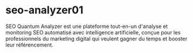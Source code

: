# seo-analyzer01
SEO Quantum Analyzer est une plateforme tout-en-un d'analyse et monitoring SEO automatisé avec intelligence artificielle, conçue pour les professionnels du marketing digital qui veulent gagner du temps et booster leur référencement.
